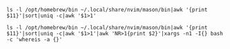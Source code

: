 <!-- *********************************************************************** -->
<!--                                                                         -->
<!--                                                      :::      ::::::::  -->
<!-- README.md                                          :+:      :+:    :+:  -->
<!--                                                  +:+ +:+         +:+    -->
<!-- By: chenxu <chenxu@mail.ustc.edu.cn>           +#+  +:+       +#+       -->
<!--                                              +#+#+#+#+#+   +#+          -->
<!-- Created: 2024/11/29 16:00:26 by chenxu            #+#    #+#            -->
<!-- Updated: 2024/11/30 21:02:04 by chenxu           ###   ########.fr      -->
<!--                                                                         -->
<!-- *********************************************************************** -->
<!-- cspell:disable -->
```shell
ls -l /opt/homebrew/bin ~/.local/share/nvim/mason/bin|awk '{print $11}'|sort|uniq -c|awk '$1>1'
```


```shell
ls -l /opt/homebrew/bin ~/.local/share/nvim/mason/bin|awk '{print $11}'|sort|uniq -c|awk '$1>1'|awk 'NR>1{print $2}'|xargs -n1 -I{} bash -c 'whereis -a {}'
```
